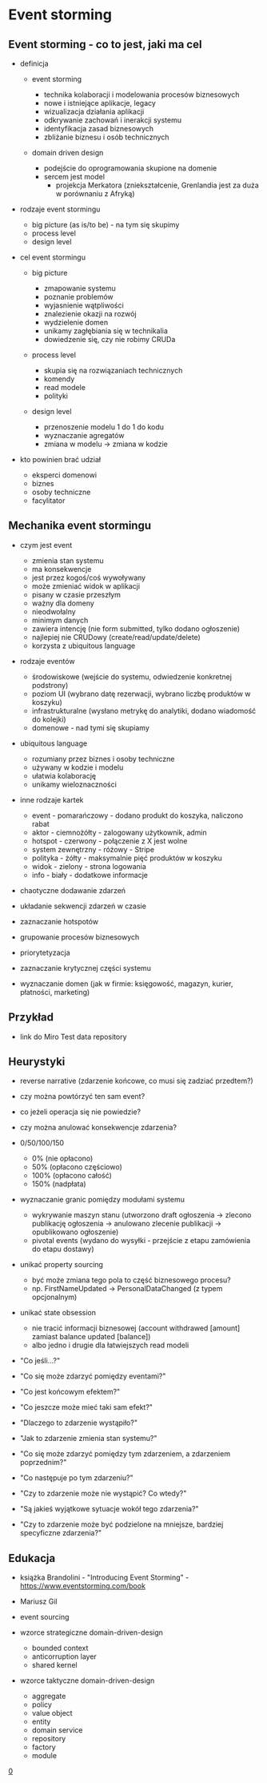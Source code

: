 # Event storming

## Event storming - co to jest, jaki ma cel

- definicja

  - event storming

    - technika kolaboracji i modelowania procesów biznesowych
    - nowe i istniejące aplikacje, legacy
    - wizualizacja działania aplikacji
    - odkrywanie zachowań i inerakcji systemu
    - identyfikacja zasad biznesowych
    - zbliżanie biznesu i osób technicznych

  - domain driven design
    - podejście do oprogramowania skupione na domenie
    - sercem jest model
      - projekcja Merkatora (zniekształcenie, Grenlandia jest za duża w porównaniu z Afryką)

- rodzaje event stormingu

  - big picture (as is/to be) - na tym się skupimy
  - process level
  - design level

- cel event stormingu

  - big picture

    - zmapowanie systemu
    - poznanie problemów
    - wyjasnienie wątpliwości
    - znalezienie okazji na rozwój
    - wydzielenie domen
    - unikamy zagłębiania się w technikalia
    - dowiedzenie się, czy nie robimy CRUDa

  - process level

    - skupia się na rozwiązaniach technicznych
    - komendy
    - read modele
    - polityki

  - design level
    - przenoszenie modelu 1 do 1 do kodu
    - wyznaczanie agregatów
    - zmiana w modelu -> zmiana w kodzie

- kto powinien brać udział
  - eksperci domenowi
  - biznes
  - osoby techniczne
  - facylitator

## Mechanika event stormingu

- czym jest event

  - zmienia stan systemu
  - ma konsekwencje
  - jest przez kogoś/coś wywoływany
  - może zmieniać widok w aplikacji
  - pisany w czasie przeszłym
  - ważny dla domeny
  - nieodwołalny
  - minimym danych
  - zawiera intencję (nie form submitted, tylko dodano ogłoszenie)
  - najlepiej nie CRUDowy (create/read/update/delete)
  - korzysta z ubiquitous language

- rodzaje eventów

  - środowiskowe (wejście do systemu, odwiedzenie konkretnej podstrony)
  - poziom UI (wybrano datę rezerwacji, wybrano liczbę produktów w koszyku)
  - infrastrukturalne (wysłano metrykę do analytiki, dodano wiadomość do kolejki)
  - domenowe - nad tymi się skupiamy

- ubiquitous language

  - rozumiany przez biznes i osoby techniczne
  - używany w kodzie i modelu
  - ułatwia kolaborację
  - unikamy wieloznaczności

- inne rodzaje kartek

  - event - pomarańczowy - dodano produkt do koszyka, naliczono rabat
  - aktor - ciemnożółty - zalogowany użytkownik, admin
  - hotspot - czerwony - połączenie z X jest wolne
  - system zewnętrzny - różowy - Stripe
  - polityka - żółty - maksymalnie pięć produktów w koszyku
  - widok - zielony - strona logowania
  - info - biały - dodatkowe informacje

- chaotyczne dodawanie zdarzeń

- układanie sekwencji zdarzeń w czasie

- zaznaczanie hotspotów

- grupowanie procesów biznesowych

- priorytetyzacja

- zaznaczanie krytycznej części systemu

- wyznaczanie domen (jak w firmie: księgowość, magazyn, kurier, płatności, marketing)

## Przykład

- link do Miro Test data repository

## Heurystyki

- reverse narrative (zdarzenie końcowe, co musi się zadziać przedtem?)

- czy można powtórzyć ten sam event?

- co jeżeli operacja się nie powiedzie?

- czy można anulować konsekwencje zdarzenia?

- 0/50/100/150

  - 0% (nie opłacono)
  - 50% (opłacono częściowo)
  - 100% (opłacono całość)
  - 150% (nadpłata)

- wyznaczanie granic pomiędzy modułami systemu

  - wykrywanie maszyn stanu (utworzono draft ogłoszenia -> zlecono publikację ogłoszenia -> anulowano zlecenie publikacji -> opublikowano ogłoszenie)
  - pivotal events (wydano do wysyłki - przejście z etapu zamówienia do etapu dostawy)

- unikać property sourcing

  - być może zmiana tego pola to część biznesowego procesu?
  - np. FirstNameUpdated -> PersonalDataChanged (z typem opcjonalnym)

- unikać state obsession

  - nie tracić informacji biznesowej (account withdrawed [amount] zamiast balance updated [balance])
  - albo jedno i drugie dla łatwiejszych read modeli

- "Co jeśli...?"
- "Co się może zdarzyć pomiędzy eventami?"

- "Co jest końcowym efektem?"
- "Co jeszcze może mieć taki sam efekt?"
- "Dlaczego to zdarzenie wystąpiło?"
- "Jak to zdarzenie zmienia stan systemu?"
- "Co się może zdarzyć pomiędzy tym zdarzeniem, a zdarzeniem poprzednim?"
- "Co następuje po tym zdarzeniu?"
- "Czy to zdarzenie może nie wystąpić? Co wtedy?"
- "Są jakieś wyjątkowe sytuacje wokół tego zdarzenia?"
- "Czy to zdarzenie może być podzielone na mniejsze, bardziej specyficzne zdarzenia?"

## Edukacja

- książka Brandolini - "Introducing Event Storming" - https://www.eventstorming.com/book

- Mariusz Gil

- event sourcing

- wzorce strategiczne domain-driven-design

  - bounded context
  - anticorruption layer
  - shared kernel

- wzorce taktyczne domain-driven-design
  - aggregate
  - policy
  - value object
  - entity
  - domain service
  - repository
  - factory
  - module

[0](https://softwaremill.com/big-picture-event-storming-finding-the-gaps/)
